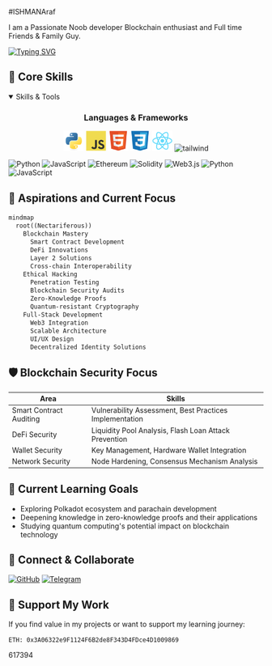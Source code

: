 #ISHMANAraf

I am a Passionate Noob developer Blockchain enthusiast and
Full time Friends & Family Guy.
 
 
 
 [![Typing SVG](https://readme-typing-svg.herokuapp.com?font=Fira+Code&pause=1000&color=00F7C3&center=true&vCenter=true&width=435&lines=Exploring+the+Blockchain+Frontier;Securing+the+Digital+Realm;Innovating+for+the+Future)](https://git.io/typing-svg)

## 🧬 Core Skills





<details open>
<summary>Skills & Tools</summary>
<h3 align="center">Languages & Frameworks</h3>
<p align="center">
    <img src="https://raw.githubusercontent.com/devicons/devicon/master/icons/python/python-original.svg" alt="python" width="40" height="40"/>
    <img src="https://raw.githubusercontent.com/devicons/devicon/master/icons/javascript/javascript-original.svg" alt="javascript" width="40" height="40"/>
    <img src="https://raw.githubusercontent.com/devicons/devicon/master/icons/html5/html5-original.svg" alt="html5" width="40" height="40"/>
    <img src="https://raw.githubusercontent.com/devicons/devicon/master/icons/css3/css3-original.svg" alt="css3" width="40" height="40"/>
    <img src="https://raw.githubusercontent.com/devicons/devicon/master/icons/react/react-original.svg" alt="react" width="40" height="40"/>
    <img src="https://www.vectorlogo.zone/logos/tailwindcss/tailwindcss-icon.svg" alt="tailwind" width="40" height="40"/>
</p>

![Python](https://img.shields.io/badge/python-3670A0?style=for-the-badge&logo=python&logoColor=ffdd54)
![JavaScript](https://img.shields.io/badge/javascript-%23323330.svg?style=for-the-badge&logo=javascript&logoColor=%23F7DF1E)
![Ethereum](https://img.shields.io/badge/Ethereum-3C3C3D?style=for-the-badge&logo=Ethereum&logoColor=white)
![Solidity](https://img.shields.io/badge/Solidity-%23363636.svg?style=for-the-badge&logo=solidity&logoColor=white)
![Web3.js](https://img.shields.io/badge/web3.js-F16822?style=for-the-badge&logo=web3.js&logoColor=white)
![Python](https://img.shields.io/badge/python-3670A0?style=for-the-badge&logo=python&logoColor=ffdd54)
![JavaScript](https://img.shields.io/badge/javascript-%23323330.svg?style=for-the-badge&logo=javascript&logoColor=%23F7DF1E)

## 🌠 Aspirations and Current Focus

```mermaid
mindmap
  root((Nectariferous))
    Blockchain Mastery
      Smart Contract Development
      DeFi Innovations
      Layer 2 Solutions
      Cross-chain Interoperability
    Ethical Hacking
      Penetration Testing
      Blockchain Security Audits
      Zero-Knowledge Proofs
      Quantum-resistant Cryptography
    Full-Stack Development
      Web3 Integration
      Scalable Architecture
      UI/UX Design
      Decentralized Identity Solutions
```

## 🛡️ Blockchain Security Focus
| Area | Skills |
|------|--------|
| Smart Contract Auditing | Vulnerability Assessment, Best Practices Implementation |
| DeFi Security | Liquidity Pool Analysis, Flash Loan Attack Prevention |
| Wallet Security | Key Management, Hardware Wallet Integration |
| Network Security | Node Hardening, Consensus Mechanism Analysis |

## 🌱 Current Learning Goals
- Exploring Polkadot ecosystem and parachain development
- Deepening knowledge in zero-knowledge proofs and their applications
- Studying quantum computing's potential impact on blockchain technology

## 🤝 Connect & Collaborate

[![GitHub](https://img.shields.io/badge/github-%23121011.svg?style=for-the-badge&logo=github&logoColor=white)](https://github.com/nectariferous)
[![Telegram](https://img.shields.io/badge/Telegram-2CA5E0?style=for-the-badge&logo=telegram&logoColor=white)](https://t.me/nectariferous)

## 💖 Support My Work

If you find value in my projects or want to support my learning journey:

```
ETH: 0x3A06322e9F1124F6B2de8F343D4FDce4D1009869
```
















617394
